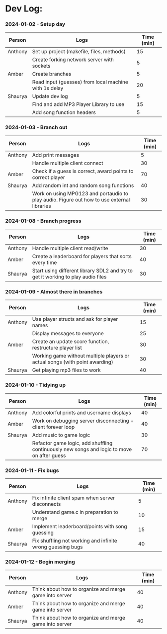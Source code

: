 # Dev Log:

### 2024-01-02 - Setup day

| Person  | Logs                                                  | Time (min) |
| ------- | ----------------------------------------------------- | ---------- |
| Anthony | Set up project (makefile, files, methods)             | 15         |
|         | Create forking network server with sockets            | 5          |
| Amber   | Create branches                                       | 5          |
|         | Read input (guesses) from local machine with 1s delay | 20         |
| Shaurya | Update dev log                                        | 5          |
|         | Find and add MP3 Player Library to use                | 15         |
|         | Add song function headers                             | 5          |

### 2024-01-03 - Branch out

| Person  | Logs                                                                                       | Time (min) |
| ------- | ------------------------------------------------------------------------------------------ | ---------- |
| Anthony | Add print messages                                                                         | 5          |
|         | Handle multiple client connect                                                             | 30         |
| Amber   | Check if a guess is correct, award points to correct player                                | 70         |
| Shaurya | Add random int and random song functions                                                   | 40         |
|         | Work on using MPG123 and portaudio to play audio. Figure out how to use external libraries | 30         |

### 2024-01-08 - Branch progress

| Person  | Logs                                                                             | Time (min) |
| ------- | -------------------------------------------------------------------------------- | ---------- |
| Anthony | Handle multiple client read/write                                                | 30         |
| Amber   | Create a leaderboard for players that sorts every time                           | 40         |
| Shaurya | Start using different library SDL2 and try to get it working to play audio files | 30         |

### 2024-01-09 - Almost there in branches

| Person  | Logs                                                                        | Time (min) |
| ------- | --------------------------------------------------------------------------- | ---------- |
| Anthony | Use player structs and ask for player names                                 | 15         |
|         | Display messages to everyone                                                | 25         |
| Amber   | Create an update score function, restructure player list                    | 30         |
|         | Working game without multiple players or actual songs (with point awarding) | 30         |
| Shaurya | Get playing mp3 files to work                                               | 40         |

### 2024-01-10 - Tidying up

| Person  | Logs                                                                                       | Time (min) |
| ------- | ------------------------------------------------------------------------------------------ | ---------- |
| Anthony | Add colorful prints and username displays                                                  | 40         |
| Amber   | Work on debugging server disconnecting + client forever loop                               | 40         |
| Shaurya | Add music to game logic                                                                    | 30         |
|         | Refactor game logic, add shuffling continuously new songs and logic to move on after guess | 70         |

### 2024-01-11 - Fix bugs

| Person  | Logs                                                       | Time (min) |
| ------- | ---------------------------------------------------------- | ---------- |
| Anthony | Fix infinite client spam when server disconnects           | 5          |
|         | Understand game.c in preparation to merge                  | 10         |
| Amber   | Implement leaderboard/points with song guessing            | 15         |
| Shaurya | Fix shuffling not working and infinite wrong guessing bugs | 40         |

### 2024-01-12 - Begin merging

| Person  | Logs                                                   | Time (min) |
| ------- | ------------------------------------------------------ | ---------- |
| Anthony | Think about how to organize and merge game into server | 40         |
| Amber   | Think about how to organize and merge game into server | 40         |
| Shaurya | Think about how to organize and merge game into server | 40         |
